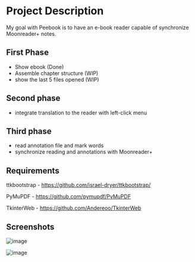# Project Description

My goal with Peebook is to have an e-book reader capable of synchronize Moonreader+ notes.

## First Phase

- Show ebook (Done)
- Assemble chapter structure (WIP)
- show the last 5 files opened (WIP)

## Second phase

- integrate translation to the reader with left-click menu

## Third phase

- read annotation file and mark words
- synchronize reading and annotations with Moonreader+

## Requirements

ttkbootstrap - <https://github.com/israel-dryer/ttkbootstrap/>

PyMuPDF - <https://github.com/pymupdf/PyMuPDF>

TkinterWeb - <https://github.com/Andereoo/TkinterWeb>

## Screenshots

![image](https://user-images.githubusercontent.com/485568/234242205-195100eb-1a7b-4b06-8054-c1e92964cb58.png)


![image](https://user-images.githubusercontent.com/485568/234242357-0b06d305-e628-4a1a-bee7-ef2dddabccf5.png)
